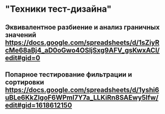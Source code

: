 # "Техники тест-дизайна"
## Эквивалентное разбиение и анализ граничных значений https://docs.google.com/spreadsheets/d/1sZiyRcMe68aBj4_aD0oGwo4OSIjSxg9AFV_gsKwxACI/edit#gid=0
## Попарное тестирование фильтрации и сортировки https://docs.google.com/spreadsheets/d/1yshi6uBLe6KkZIgoF6WPml7Y7a_LLKiRn8SAEwy5Ifw/edit#gid=1618612150
